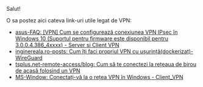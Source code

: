 Salut!

O sa postez aici cateva link-uri utile legat de VPN:

 - [asus-FAQ: [VPN] Cum se configurează conexiunea VPN IPsec în Windows 10 (Suportul pentru firmware este disponibil pentru 3.0.0.4.386_4xxxx) - Server si Client VPN](https://www.asus.com/ro/support/faq/1044397/)
 - [inginereala.ro-posts: Cum îți faci propriul VPN cu ușurință(dockerizat)-WireGuard](https://inginereala.ro/posts/cum-sa-iti-faci-propriul-vpn/)
 - [tsplus.net-remote-access/blog: Cum să te conectezi la rețeaua de birou de acasă folosind un VPN](https://tsplus.net/ro/remote-access/blog/how-to-connect-to-office-network-from-home-using-a-vpn/)
 - [MS-Window: Conectați-vă la o rețea VPN în Windows - Client_VPN](https://support.microsoft.com/ro-ro/windows/conecta%C8%9Bi-v%C4%83-la-o-re%C8%9Bea-vpn-%C3%AEn-windows-3d29aeb1-f497-f6b7-7633-115722c1009c)
